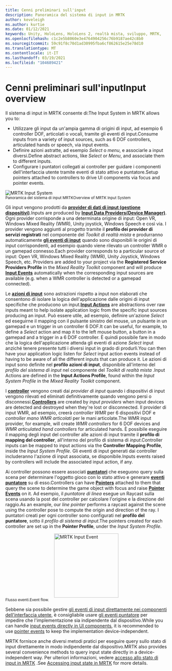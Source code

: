 ```yaml
---
title: Cenni preliminari sull'input
description: Panoramica del sistema di input in MRTK
author: keveleigh
ms.author: kurtie
ms.date: 01/12/2021
keywords: Unity, HoloLens, HoloLens 2, realtà mista, sviluppo, MRTK,
ms.openlocfilehash: c1c2e5b8060e3e4764904256c76b9187ae42c8b0
ms.sourcegitcommit: 59c91f8c70d1ad30995fba6cf862615e25e78d10
ms.translationtype: MT
ms.contentlocale: it-IT
ms.lasthandoff: 03/19/2021
ms.locfileid: "104689421"
---
```

# <a name="input-overview"></a><span data-ttu-id="a3529-104">Cenni preliminari sull'input</span><span class="sxs-lookup"><span data-stu-id="a3529-104">Input overview</span></span>

<span data-ttu-id="a3529-105">Il sistema di input in MRTK consente di:</span><span class="sxs-lookup"><span data-stu-id="a3529-105">The Input System in MRTK allows you to:</span></span>

- <span data-ttu-id="a3529-106">Utilizzare gli input da un'ampia gamma di origini di input, ad esempio 6 controller DOF, articolati o vocali, tramite gli eventi di input.</span><span class="sxs-lookup"><span data-stu-id="a3529-106">Consume inputs from a variety of input sources, such as 6 DOF controllers, articulated hands or speech, via input events.</span></span>
- <span data-ttu-id="a3529-107">Definire azioni astratte, ad esempio *Select* o *menu*, e associarle a input diversi.</span><span class="sxs-lookup"><span data-stu-id="a3529-107">Define abstract actions, like *Select* or *Menu*, and associate them to different inputs.</span></span>
- <span data-ttu-id="a3529-108">Configurare i puntatori collegati ai controller per guidare i componenti dell'interfaccia utente tramite eventi di stato attivo e puntatore.</span><span class="sxs-lookup"><span data-stu-id="a3529-108">Setup pointers attached to controllers to drive UI components via focus and pointer events.</span></span>

<img src="../images/input/MRTK_InputSystem.png" style="display:block;margin-left:auto;margin-right:auto;" alt="MRTK Input System">
<span data-ttu-id="a3529-109"><sup>Panoramica del sistema di input MRTK</sup></span><span class="sxs-lookup"><span data-stu-id="a3529-109"><sup>Overview of MRTK Input System</sup></span></span>

<span data-ttu-id="a3529-110">Gli input vengono prodotti da [**provider di dati di input (gestione dispositivi)**](InputProviders.md).</span><span class="sxs-lookup"><span data-stu-id="a3529-110">Inputs are produced by [**Input Data Providers(Device Manager)**](InputProviders.md).</span></span> <span data-ttu-id="a3529-111">Ogni provider corrisponde a una determinata origine di input: Open VR, Windows Mixed Reality (WMR), Unity joystick, Windows Speech e così via. I provider vengono aggiunti al progetto tramite il **profilo dei provider di servizi registrati** nel componente del *Toolkit di realtà mista* e produrranno automaticamente [**gli eventi di input**](InputEvents.md) quando sono disponibili le origini di input corrispondenti, ad esempio quando viene rilevato un controller WMR o un gamepad connesso.</span><span class="sxs-lookup"><span data-stu-id="a3529-111">Each provider corresponds to a particular source of input: Open VR, Windows Mixed Reality (WMR), Unity Joystick, Windows Speech, etc. Providers are added to your project via the **Registered Service Providers Profile** in the *Mixed Reality Toolkit* component and will produce [**Input Events**](InputEvents.md) automatically when the corresponding input sources are available (e.g. when a WMR controller is detected or a gamepad connected).</span></span>

<span data-ttu-id="a3529-112">Le [**azioni di input**](InputActions.md) sono astrazioni rispetto a input non elaborati che consentono di isolare la logica dell'applicazione dalle origini di input specifiche che producono un input.</span><span class="sxs-lookup"><span data-stu-id="a3529-112">[**Input Actions**](InputActions.md) are abstractions over raw inputs meant to help isolate application logic from the specific input sources producing an input.</span></span> <span data-ttu-id="a3529-113">Può essere utile, ad esempio, definire un'azione *Select* ed eseguirne il mapping con il pulsante sinistro del mouse, un pulsante in un gamepad e un trigger in un controller 6 DOF.</span><span class="sxs-lookup"><span data-stu-id="a3529-113">It can be useful, for example, to define a *Select* action and map it to the left mouse button, a button in a gamepad and a trigger in a 6 DOF controller.</span></span> <span data-ttu-id="a3529-114">È quindi possibile fare in modo che la logica dell'applicazione attenda gli eventi di azione *Select* input anziché tenere presente tutti i diversi input in grado di produrli.</span><span class="sxs-lookup"><span data-stu-id="a3529-114">You can then have your application logic listen for *Select* input action events instead of having to be aware of all the different inputs that can produce it.</span></span> <span data-ttu-id="a3529-115">Le azioni di input sono definite nel **profilo azioni di input**, disponibile all'interno del *profilo del sistema di input* nel componente del *Toolkit di realtà mista* .</span><span class="sxs-lookup"><span data-stu-id="a3529-115">Input Actions are defined in the **Input Actions Profile**, found within the *Input System Profile* in the *Mixed Reality Toolkit* component.</span></span>

<span data-ttu-id="a3529-116">I [**controller**](Controllers.md) vengono creati dai *provider di input* quando i dispositivi di input vengono rilevati ed eliminati definitivamente quando vengono persi o disconnessi.</span><span class="sxs-lookup"><span data-stu-id="a3529-116">[**Controllers**](Controllers.md) are created by *input providers* when input devices are detected and destroyed when they're lost or disconnected.</span></span> <span data-ttu-id="a3529-117">Il provider di input WMR, ad esempio, creerà *controller WMR* per 6 dispositivi DOF e *controller mano WMR articolati* per le mani articolate.</span><span class="sxs-lookup"><span data-stu-id="a3529-117">The WMR input provider, for example, will create *WMR controllers* for 6 DOF devices and *WMR articulated hand controllers* for articulated hands.</span></span> <span data-ttu-id="a3529-118">È possibile eseguire il mapping degli input del controller alle azioni di input tramite il **profilo di mapping del controller**, all'interno del profilo di sistema di *input*.</span><span class="sxs-lookup"><span data-stu-id="a3529-118">Controller inputs can be mapped to input actions via the **Controller Mapping Profile**, inside the *Input System Profile*.</span></span> <span data-ttu-id="a3529-119">Gli eventi di input generati dai controller includeranno l'azione di input associata, se disponibile.</span><span class="sxs-lookup"><span data-stu-id="a3529-119">Inputs events raised by controllers will include the associated input action, if any.</span></span>

<span data-ttu-id="a3529-120">Ai controller possono essere associati [**puntatori**](Pointers.md) che eseguono query sulla scena per determinare l'oggetto gioco con lo stato attivo e generare [**eventi puntatore**](Pointers.md#pointer-event-interfaces) su di esso.</span><span class="sxs-lookup"><span data-stu-id="a3529-120">Controllers can have [**Pointers**](Pointers.md) attached to them that query the scene to determine the game object with focus and raise [**Pointer Events**](Pointers.md#pointer-event-interfaces) on it.</span></span> <span data-ttu-id="a3529-121">Ad esempio, il *puntatore di linea* esegue un Raycast sulla scena usando la post del controller per calcolare l'origine e la direzione del raggio.</span><span class="sxs-lookup"><span data-stu-id="a3529-121">As an example, our *line pointer* performs a raycast against the scene using the controller pose to compute the origin and direction of the ray.</span></span> <span data-ttu-id="a3529-122">I puntatori creati per ogni controller sono configurati nel **profilo del puntatore**, sotto il *profilo di sistema di input*.</span><span class="sxs-lookup"><span data-stu-id="a3529-122">The pointers created for each controller are set up in the **Pointer Profile**, under the *Input System Profile*.</span></span>

<img src="../images/input/MRTK_Input_EventFlow.png" width="200px" style="display:block;margin-left:auto;margin-right:auto;" alt="MRTK Input Event">
<span data-ttu-id="a3529-123"><sup>Flusso eventi.</sup></span><span class="sxs-lookup"><span data-stu-id="a3529-123"><sup>Event flow.</sup></span></span>

<span data-ttu-id="a3529-124">Sebbene sia possibile gestire [gli eventi di input direttamente nei componenti dell'interfaccia utente](InputEvents.md), è consigliabile usare [gli eventi puntatore](pointers.md#pointer-event-interfaces) per impedire che l'implementazione sia indipendente dal dispositivo.</span><span class="sxs-lookup"><span data-stu-id="a3529-124">While you can handle [input events directly in UI components](InputEvents.md), it is recommended to use [pointer events](pointers.md#pointer-event-interfaces) to keep the implementation device-independent.</span></span>

<span data-ttu-id="a3529-125">MRTK fornisce anche diversi metodi pratici per eseguire query sullo stato di input direttamente in modo indipendente dal dispositivo.</span><span class="sxs-lookup"><span data-stu-id="a3529-125">MRTK also provides several convenience methods to query input state directly in a device-independent way.</span></span> <span data-ttu-id="a3529-126">Per ulteriori informazioni, vedere [accesso allo stato di input in MRTK](InputState.md) .</span><span class="sxs-lookup"><span data-stu-id="a3529-126">See [Accessing input state in MRTK](InputState.md) for more details.</span></span>
